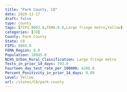 ```yaml
---
title: "Park County, CO"
date: 2020-12-17
draft: false
type: county
tags: [FIPS:8093.0,FEMA:8.0,Large fringe metro,Yellow]
categories: [CO]
County: Park County
State: CO
FIPS: 8093.0
FEMA_Region: 8.0
Population: 18845.0
NCHS_Urban_Rural_Classification: Large fringe metro
Tests_in_prior_14_days: 793.0
Fourteen_day_test_rate_per_100000: 4208.0
Percent_Positivity_in_prior_14_days: 0.09
Level: Yellow
url: /states/CO/park-county
---
```



